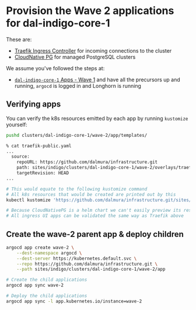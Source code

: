 # Provision the Wave 2 applications for dal-indigo-core-1

These are:
* [Traefik Ingress Controller](https://doc.traefik.io/traefik/providers/kubernetes-ingress/) for incoming connections to the cluster
* [CloudNative PG](https://cloudnative-pg.io/documentation/current/) for managed PostgreSQL clusters

We assume you've followed the steps at:
* [`dal-indigo-core-1` Apps - Wave 1](INDIGO-CORE-1-APPS-WAVE-1.md) and have all the precursors up and running, `argocd` is logged in and Longhorn is running

## Verifying apps

You can verify the k8s resources emitted by each app by running `kustomize` yourself:
```bash
pushd clusters/dal-indigo-core-1/wave-2/app/templates/

% cat traefik-public.yaml
...
  source:
    repoURL: https://github.com/dalmura/infrastructure.git
    path: sites/indigo/clusters/dal-indigo-core-1/wave-2/overlays/traefik-public
    targetRevision: HEAD
...

# This would equate to the following kustomize command
# All k8s resources that would be created are printed out by this
kubectl kustomize 'https://github.com/dalmura/infrastructure.git/sites/indigo/clusters/dal-indigo-core-1/wave-2/overlays/traefik-public?ref=HEAD'

# Because CloudNativePG is a helm chart we can't easily preview its resources
# All ingress UI apps can be validated the same way as Traefik above
```

## Create the wave-2 parent app & deploy children
```bash
argocd app create wave-2 \
    --dest-namespace argocd \
    --dest-server https://kubernetes.default.svc \
    --repo https://github.com/dalmura/infrastructure.git \
    --path sites/indigo/clusters/dal-indigo-core-1/wave-2/app

# Create the child applications
argocd app sync wave-2

# Deploy the child applications
argocd app sync -l app.kubernetes.io/instance=wave-2
```
